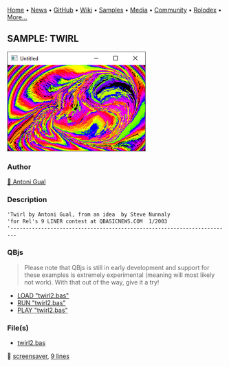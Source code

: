 [Home](https://qb64.com) • [News](../../news.md) • [GitHub](../../github.md) • [Wiki](../../wiki.md) • [Samples](../../samples.md) • [Media](../../media.md) • [Community](../../community.md) • [Rolodex](../../rolodex.md) • [More...](../../more.md)

## SAMPLE: TWIRL

![screenshot.png](img/screenshot.png)

### Author

[🐝 Antoni Gual](../antoni-gual.md) 

### Description

```text
'Twirl by Antoni Gual, from an idea  by Steve Nunnaly
'for Rel's 9 LINER contest at QBASICNEWS.COM  1/2003
'------------------------------------------------------------------------
```

### QBjs

> Please note that QBjs is still in early development and support for these examples is extremely experimental (meaning will most likely not work). With that out of the way, give it a try!

* [LOAD "twirl2.bas"](https://v6p9d9t4.ssl.hwcdn.net/html/5953810/index.html?src=https://qb64.com/samples/twirl/src/twirl2.bas)
* [RUN "twirl2.bas"](https://v6p9d9t4.ssl.hwcdn.net/html/5953810/index.html?mode=auto&src=https://qb64.com/samples/twirl/src/twirl2.bas)
* [PLAY "twirl2.bas"](https://v6p9d9t4.ssl.hwcdn.net/html/5953810/index.html?mode=play&src=https://qb64.com/samples/twirl/src/twirl2.bas)

### File(s)

* [twirl2.bas](src/twirl2.bas)

🔗 [screensaver](../screensaver.md), [9 lines](../9-lines.md)

